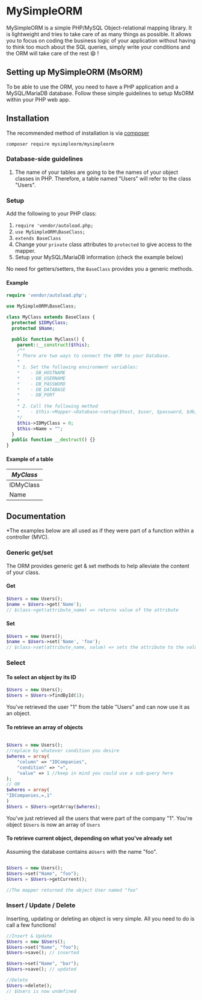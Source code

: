 # MySimpleORM
MySimpleORM is a simple PHP/MySQL Object-relational mapping library. It is lightweight and tries to take care of as many things as possible. It allows you to focus on coding the business logic of your application without having to think too much about the SQL queries, simply write your conditions and the ORM will take care of the rest :smile: !

## Setting up MySimpleORM (MsORM)
To be able to use the ORM, you need to have a PHP application and a MySQL/MariaDB database. Follow these simple guidelines to setup MsORM within your PHP web app.

## Installation
The recommended method of installation is via [composer](https://getcomposer.org/)

`composer require mysimpleorm/mysimpleorm`

### Database-side guidelines
1. The name of your tables are going to be the names of your object classes in PHP. Therefore, a table named "Users" will refer to the class "Users".


### Setup

Add the following to your PHP class:

1. `require 'vendor/autoload.php;`
2. `use MySimpleORM\BaseClass;`
3. `extends BaseClass`
4. Change your `private` class attributes to `protected` to give access to the mapper.
5. Setup your MySQL/MariaDB information (check the example below)

No need for getters/setters, the `BaseClass` provides you a generic methods.

#### Example

```php
require 'vendor/autoload.php';

use MySimpleORM\BaseClass;

class MyClass extends BaseClass {
  protected $IDMyClass;
  protected $Name;

  public function MyClass() {
    parent::__construct($this);
    /**
    * There are two ways to connect the ORM to your Database.
    *
    * 1. Set the following environment variables:
    *    - DB_HOSTNAME
    *    - DB_USERNAME
    *    - DB_PASSWORD
    *    - DB_DATABASE
    *    - DB_PORT
    *
    * 2. Call the following method
    *    - $this->Mapper->Database->setup($host, $user, $password, $db, $port);
    */
    $this->IDMyClass = 0;
    $this->Name = "";
  }
  public function __destruct() {}
}
```

#### Example of a table
| _MyClass_ |
|-----------|
| IDMyClass |
| Name      |

## Documentation
*The examples below are all used as if they were part of a function within a controller (MVC).

### Generic get/set
The ORM provides generic get & set methods to help alleviate the content of your class.

#### Get
```php
$Users = new Users();
$name = $Users->get('Name');
// $class->get(attribute_name) => returns value of the attribute
```
#### Set
```php
$Users = new Users();
$name = $Users->set('Name', 'foo');
// $class->set(attribute_name, value) => sets the attribute to the value
```

### Select
#### To select an object by its ID
```php
$Users = new Users();
$Users = $Users->findById(1);
```
You've retrieved the user "1" from the table "Users" and can now use it as an object.

#### To retrieve an array of objects
```php

$Users = new Users();
//replace by whatever condition you desire
$wheres = array(
    "column" => "IDCompanies",
    "condition" => "=",
    "value" => 1 //keep in mind you could use a sub-query here
);
// OR
$wheres = array(
"IDCompanies,=,1"
)
$Users = $Users->getArray($wheres);
```
You've just retrieved all the users that were part of the company "1". You're object ```$Users``` is now an array of ```Users```

#### To retrieve current object, depending on what you've already set
Assuming the database contains a```Users``` with the name "foo".
```php

$Users = new Users();
$Users->set("Name", "foo");
$Users = $Users->getCurrent();

//The mapper returned the object User named "foo"
``` 

### Insert / Update / Delete
Inserting, updating or deleting an object is very simple. All you need to do is call a few functions!
```php
//Insert & Update
$Users = new $Users();
$Users->set("Name", "foo");
$Users->save(); // inserted

$Users->set("Name", "bar");
$Users->save(); // updated

//Delete
$Users->delete();
// $Users is now undefined
```
